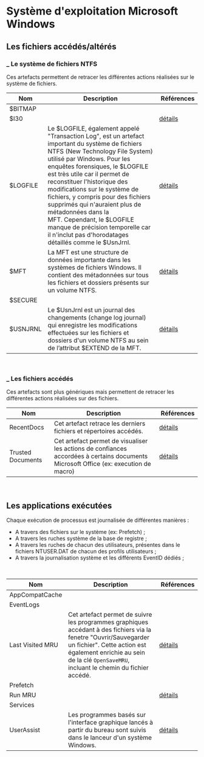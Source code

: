 # Système d'exploitation Microsoft Windows

## Les fichiers accédés/altérés

### _ Le système de fichiers NTFS
Ces artefacts permettent de retracer les différentes actions réalisées sur le système de fichiers. 

| Nom | Description | Références |
|-----|-------------|------------|
| $BITMAP |  | |
| $I30 |  | [détails](./00_windows_artefacts/ntfs/i30.md) |
| $LOGFILE | Le $LOGFILE, également appelé "Transaction Log", est un artefact important du système de fichiers NTFS (New Technology File System) utilisé par Windows. Pour les enquêtes forensiques, le $LOGFILE est très utile car il permet de reconstituer l'historique des modifications sur le système de fichiers, y compris pour des fichiers supprimés qui n'auraient plus de métadonnées dans la MFT. Cependant, le $LOGFILE manque de précision temporelle car il n'inclut pas d'horodatages détaillés comme le $UsnJrnl. | [détails](./00_windows_artefacts/ntfs/logfile.md) |
| $MFT |  La MFT est une structure de données importante dans les systèmes de fichiers Windows. Il contient des métadonnées sur tous les fichiers et dossiers présents sur un volume NTFS.  | [détails](./00_windows_artefacts/ntfs/mft.md) |
| $SECURE |  | |
| $USNJRNL | Le $UsnJrnl est un journal des changements (change log journal) qui enregistre les modifications effectuées sur les fichiers et dossiers d'un volume NTFS au sein de l’attribut $EXTEND de la MFT. | [détails](./00_windows_artefacts/ntfs/usnjrnl.md) |

<br/>

### _ Les fichiers accédés

Ces artefacts sont plus génériques mais permettent de retracer les différentes actions réalisées sur des fichiers. 

| Nom | Description | Références |
|-----|-------------|------------|
|RecentDocs| Cet artefact retrace les derniers fichiers et répertoires accédés. |[détails](./00_windows_artefacts/registry/recentdocs.md)|
|Trusted Documents| Cet artefact permet de visualiser les actions de confiances accordées à certains documents Microsoft Office (ex: execution de macro) |[détails](./00_windows_artefacts/registry/trustedDocuments.md)|



<br/>

## Les applications exécutées

Chaque exécution de processus est journalisée de différentes manières : 
- A travers des fichiers sur le système (ex: Prefetch) ;
- A travers les ruches système de la base de registre ;
- A travers les ruches de chacun des utilisateurs, présentes dans le fichiers NTUSER.DAT de chacun des profils utilisateurs ;
- A travers la journalisation système et les différents EventID dédiés ;

<br/>

| Nom | Description | Références |
|-----|-------------|------------|
| AppCompatCache |  |  |
| EventLogs |  |  |
| Last Visited MRU | Cet artefact permet de suivre les programmes graphiques accédant à des fichiers via la fenetre "Ouvrir/Sauvegarder un fichier". Cette action est également enrichie au sein de la clé ```OpenSaveMRU```, incluant le chemin du fichier accédé. | [détails](./00_windows_artefacts/registry/lastvisitedmru.md) |
| Prefetch |  |  |
| Run MRU |  | [détails](./00_windows_artefacts/registry/runmru.md)  |
| Services |  |  |
| UserAssist | Les programmes basés sur l'interface graphique lancés à partir du bureau sont suivis dans le lanceur d'un système Windows. | [détails](./00_windows_artefacts/userassist.md) |


